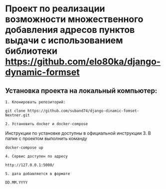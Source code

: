 # Проект по реализации возможности множественного добавления адресов пунктов выдачи с использованием библиотеки https://github.com/elo80ka/django-dynamic-formset

## Установка проекта на локальный компьютер:

    1. Клонировать репозиторий:

```
git clone https://github.com/suband74/django-dinamic-fomset-Nextner.git
```

    2. Установить docker и docker-compose

Инструкции по установке доступны в официальной инструкции 3. В папке с проектом выполнить команду

```
docker-compose up
```

    4. Сервис доступен по адресу

```
http://127.0.0.1:5000/
```

    5. дата добавляется в формате

```
DD.MM.YYYY
```
